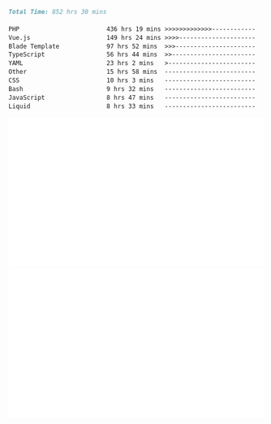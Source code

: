 <!--START_SECTION:waka-->

```markdown
Total Time: 852 hrs 30 mins

PHP                        436 hrs 19 mins >>>>>>>>>>>>>------------   50.24 %
Vue.js                     149 hrs 24 mins >>>>---------------------   17.20 %
Blade Template             97 hrs 52 mins  >>>----------------------   11.27 %
TypeScript                 56 hrs 44 mins  >>-----------------------   06.53 %
YAML                       23 hrs 2 mins   >------------------------   02.65 %
Other                      15 hrs 58 mins  -------------------------   01.84 %
CSS                        10 hrs 3 mins   -------------------------   01.16 %
Bash                       9 hrs 32 mins   -------------------------   01.10 %
JavaScript                 8 hrs 47 mins   -------------------------   01.01 %
Liquid                     8 hrs 33 mins   -------------------------   00.99 %
```

<!--END_SECTION:waka-->
<p align="center">
    <img src="https://raw.githubusercontent.com/rjp2525/rjp2525/output/generated/overview.svg">
    <img src="https://raw.githubusercontent.com/rjp2525/rjp2525/output/generated/languages.svg">
</p>
